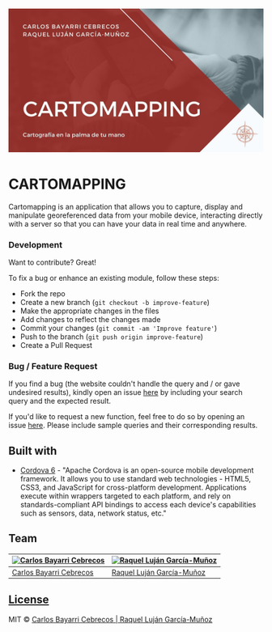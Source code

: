 
# ![Cover](https://github.com/CarlosBayarri/cartomapping/blob/main/cover_cartomapping.jpg)

# CARTOMAPPING
Cartomapping is an application that allows you to capture, display and manipulate georeferenced data from your mobile device, interacting directly with a server so that you can have your data in real time and anywhere. 

### Development
Want to contribute? Great!

To fix a bug or enhance an existing module, follow these steps:

- Fork the repo
- Create a new branch (`git checkout -b improve-feature`)
- Make the appropriate changes in the files
- Add changes to reflect the changes made
- Commit your changes (`git commit -am 'Improve feature'`)
- Push to the branch (`git push origin improve-feature`)
- Create a Pull Request 

### Bug / Feature Request

If you find a bug (the website couldn't handle the query and / or gave undesired results), kindly open an issue [here](https://github.com/CarlosBayarri/cartomapping/issues/new) by including your search query and the expected result.

If you'd like to request a new function, feel free to do so by opening an issue [here](https://github.com/CarlosBayarri/cartomapping/issues/new). Please include sample queries and their corresponding results.


## Built with 

- [Cordova 6](https://github.com/apache/cordova-docs/blob/master/www/docs/en/dev/guide/overview/index.md) - "Apache Cordova is an open-source mobile development framework. It allows you to use standard web technologies - HTML5, CSS3, and JavaScript for cross-platform development. Applications execute within wrappers targeted to each platform, and rely on standards-compliant API bindings to access each device's capabilities such as sensors, data, network status, etc."

## Team

[![Carlos Bayarri Cebrecos](https://avatars2.githubusercontent.com/u/31616221?s=250&u=f32637806040e934196bf7850b798a36867f5220&v=4)](https://github.com/CarlosBayarri)|[![Raquel Luján García-Muñoz](https://avatars3.githubusercontent.com/u/44098613?s=250&u=c3823afb3ff45b2caf4c2fe9a0f95c233d57ce32&v=4)](https://github.com/ralugar)
---|---
[Carlos Bayarri Cebrecos ](https://github.com/CarlosBayarri)|[Raquel Luján García-Muñoz](https://github.com/ralugar)

## [License](https://github.com/CarlosBayarri/cartomapping/blob/main/LICENSE)

MIT © [Carlos Bayarri Cebrecos | Raquel Luján García-Muñoz](https://github.com/CarlosBayarri/cartomapping/blob/main/LICENSE)
